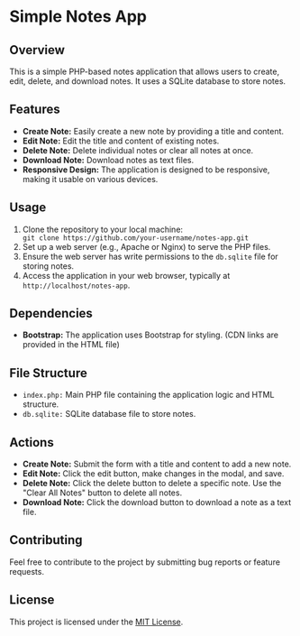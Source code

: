 <!DOCTYPE html>
<html lang="en">

<head>
    <meta charset="UTF-8">
    <meta name="viewport" content="width=device-width, initial-scale=1.0">
</head>

<body>
    <h1>Simple Notes App</h1>
    <h2>Overview</h2>
    <p>This is a simple PHP-based notes application that allows users to create, edit, delete, and download notes. It uses a SQLite database to store notes.</p>
    <h2>Features</h2>
    <ul>
        <li><strong>Create Note:</strong> Easily create a new note by providing a title and content.</li>
        <li><strong>Edit Note:</strong> Edit the title and content of existing notes.</li>
        <li><strong>Delete Note:</strong> Delete individual notes or clear all notes at once.</li>
        <li><strong>Download Note:</strong> Download notes as text files.</li>
        <li><strong>Responsive Design:</strong> The application is designed to be responsive, making it usable on various devices.</li>
    </ul>
    <h2>Usage</h2>
    <ol>
        <li>Clone the repository to your local machine:</li>
        <code>git clone https://github.com/your-username/notes-app.git</code>
        <li>Set up a web server (e.g., Apache or Nginx) to serve the PHP files.</li>
        <li>Ensure the web server has write permissions to the <code>db.sqlite</code> file for storing notes.</li>
        <li>Access the application in your web browser, typically at <code>http://localhost/notes-app</code>.</li>
    </ol>
    <h2>Dependencies</h2>
    <ul>
        <li><strong>Bootstrap:</strong> The application uses Bootstrap for styling. (CDN links are provided in the HTML file)</li>
    </ul>
    <h2>File Structure</h2>
    <ul>
        <li><code>index.php:</code> Main PHP file containing the application logic and HTML structure.</li>
        <li><code>db.sqlite:</code> SQLite database file to store notes.</li>
    </ul>
    <h2>Actions</h2>
    <ul>
        <li><strong>Create Note:</strong> Submit the form with a title and content to add a new note.</li>
        <li><strong>Edit Note:</strong> Click the edit button, make changes in the modal, and save.</li>
        <li><strong>Delete Note:</strong> Click the delete button to delete a specific note. Use the "Clear All Notes" button to delete all notes.</li>
        <li><strong>Download Note:</strong> Click the download button to download a note as a text file.</li>
    </ul>
    <h2>Contributing</h2>
    <p>Feel free to contribute to the project by submitting bug reports or feature requests.</p>
    <h2>License</h2>
    <p>This project is licensed under the <a href="LICENSE">MIT License</a>.</p>

</body>
</html>
